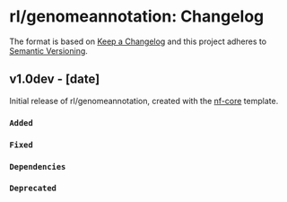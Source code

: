 # rl/genomeannotation: Changelog

The format is based on [Keep a Changelog](https://keepachangelog.com/en/1.0.0/)
and this project adheres to [Semantic Versioning](https://semver.org/spec/v2.0.0.html).

## v1.0dev - [date]

Initial release of rl/genomeannotation, created with the [nf-core](https://nf-co.re/) template.

### `Added`

### `Fixed`

### `Dependencies`

### `Deprecated`
